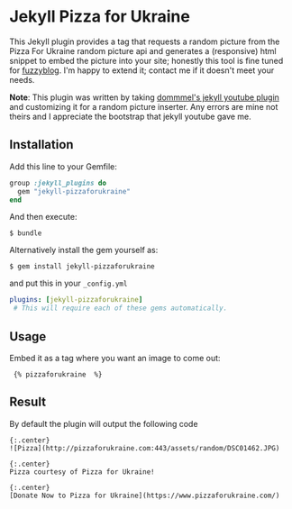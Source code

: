 # Jekyll Pizza for Ukraine

This Jekyll plugin provides a tag that requests a random picture from the Pizza For Ukraine random picture api and generates a (responsive) html snippet to embed the picture into your site; honestly this tool is fine tuned for [fuzzyblog](https://fuzzyblog.io/blog/).  I'm happy to extend it; contact me if it doesn't meet your needs.

**Note**: This plugin was written by taking [dommmel's jekyll youtube plugin](https://github.com/dommmel/jekyll-youtube) and customizing it for a random picture inserter.  Any errors are mine not theirs and I appreciate the bootstrap that jekyll youtube gave me.

## Installation

Add this line to your Gemfile:

```ruby
group :jekyll_plugins do
  gem "jekyll-pizzaforukraine"
end
```

And then execute:

    $ bundle

Alternatively install the gem yourself as:

    $ gem install jekyll-pizzaforukraine

and put this in your ``_config.yml`` 

```yaml
plugins: [jekyll-pizzaforukraine]
 # This will require each of these gems automatically.
```

## Usage

Embed it as a tag where you want an image to come out:

```
 {% pizzaforukraine  %}
```

## Result

By default the plugin will output the following code


```markup
{:.center}
![Pizza](http://pizzaforukraine.com:443/assets/random/DSC01462.JPG)

{:.center}
Pizza courtesy of Pizza for Ukraine!

{:.center}
[Donate Now to Pizza for Ukraine](https://www.pizzaforukraine.com/)


```

